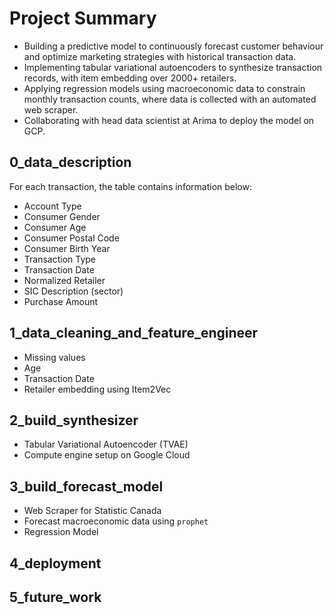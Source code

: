 # Project Summary

* Building a predictive model to continuously forecast customer behaviour and optimize marketing strategies with historical transaction data.
* Implementing tabular variational autoencoders to synthesize transaction records, with item embedding over 2000+ retailers.
* Applying regression models using macroeconomic data to constrain monthly transaction counts, where data is collected with an automated web scraper.
* Collaborating with head data scientist at Arima to deploy the model on GCP.

## 0_data_description

For each transaction, the table contains information below:

* Account Type
* Consumer Gender
* Consumer Age
* Consumer Postal Code
* Consumer Birth Year
* Transaction Type
* Transaction Date
* Normalized Retailer
* SIC Description (sector)
* Purchase Amount

## 1_data_cleaning_and_feature_engineer

* Missing values
* Age
* Transaction Date
* Retailer embedding using Item2Vec

## 2_build_synthesizer

* Tabular Variational Autoencoder (TVAE)
* Compute engine setup on Google Cloud

## 3_build_forecast_model

* Web Scraper for Statistic Canada
* Forecast macroeconomic data using `prophet`
* Regression Model

## 4_deployment

## 5_future_work
